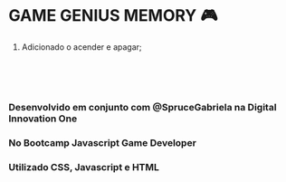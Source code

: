 # GAME GENIUS MEMORY :video_game:

1. Adicionado o acender e apagar;

</br>
</br>
</br> 

### Desenvolvido em conjunto com @SpruceGabriela na Digital Innovation One
### No Bootcamp Javascript Game Developer
### Utilizado CSS, Javascript e HTML